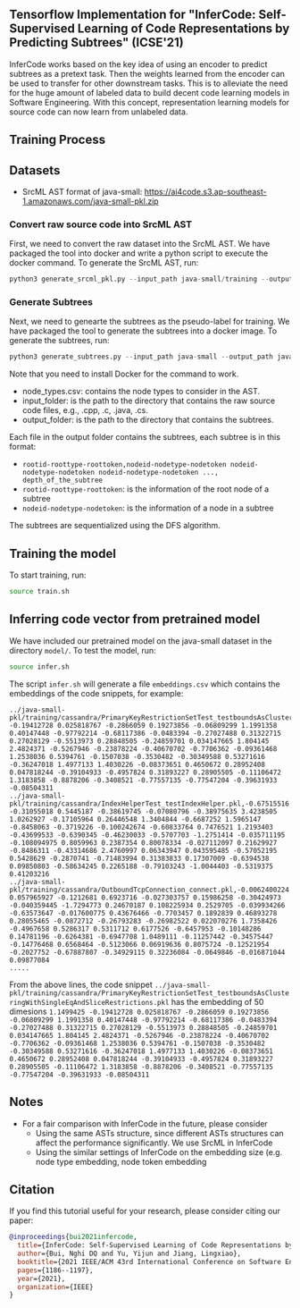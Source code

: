 ## Tensorflow Implementation for "InferCode: Self-Supervised Learning of Code Representations by Predicting Subtrees" (ICSE'21)

InferCode works based on the key idea of using an encoder to predict subtrees as a pretext task. Then the weights learned from the encoder can be used to transfer for other downstream tasks. This is to alleviate the need for the huge amount of labeled data to build decent code learning models in Software Engineering. With this concept, representation learning models for  source code can now learn from unlabeled data. 

## Training Process
## Datasets
- SrcML AST format of java-small: https://ai4code.s3.ap-southeast-1.amazonaws.com/java-small-pkl.zip

### Convert raw source code into SrcML AST
First, we need to convert the raw dataset into the SrcML AST. We have packaged the tool into docker and write a python script to execute the docker command. To generate the SrcML AST, run:

```python
python3 generate_srcml_pkl.py --input_path java-small/training --output_path java-small-pkl/training
```

### Generate Subtrees
Next, we need to genearte the subtrees as the pseudo-label for training. We have packaged the tool to generate the subtrees into a docker image. To generate the subtrees, run:

```python
python3 generate_subtrees.py --input_path java-small --output_path java-small-subtrees --node_types_path node_types.csv"
```

Note that you need to install Docker for the command to work.
- node_types.csv: contains the node types to consider in the AST. 
- input_folder: is the path to the directory that contains the raw source code files, e.g., .cpp, .c, .java, .cs.
- output_folder: is the path to the directory that contains the subtrees.

Each file in the output folder contains the subtrees, each subtree is in this format:
- ```rootid-roottype-roottoken,nodeid-nodetype-nodetoken nodeid-nodetype-nodetoken nodeid-nodetype-nodetoken ..., depth_of_the_subtree```
- ```rootid-roottype-roottoken```: is the information of the root node of a subtree
- ```nodeid-nodetype-nodetoken```: is the information of a node in a subtree

The subtrees are sequentialized using the DFS algorithm.


## Training the model
To start training, run:
```bash
source train.sh
```

## Inferring code vector from pretrained model
We have included our pretrained model on the java-small dataset in the directory ``model/``. To test the model, run:

```bash
source infer.sh
```

The script ```infer.sh``` will generate a file ``embeddings.csv`` which contains the embeddings of the code snippets, for example:

```
../java-small-pkl/training/cassandra/PrimaryKeyRestrictionSetTest_testboundsAsClusteringWithSingleEqAndSliceRestrictions.pkl,1.1499425 -0.19412728 0.025818767 -0.2866059 0.19273856 -0.06809299 1.1991358 0.40147448 -0.97792214 -0.68117386 -0.0483394 -0.27027488 0.31322715 0.27028129 -0.5513973 0.28848505 -0.24859701 0.034147665 1.804145 2.4824371 -0.5267946 -0.23878224 -0.40670702 -0.7706362 -0.09361468 1.2538036 0.5394761 -0.1507038 -0.3530482 -0.30349588 0.53271616 -0.36247018 1.4977133 1.4030226 -0.08373651 0.4650672 0.28952408 0.047818244 -0.39104933 -0.4957824 0.31893227 0.28905505 -0.11106472 1.3183858 -0.8878206 -0.3408521 -0.77557135 -0.77547204 -0.39631933 -0.08504311
../java-small-pkl/training/cassandra/IndexHelperTest_testIndexHelper.pkl,-0.67515516 -0.31055018 0.5445187 -0.38619745 -0.07080796 -0.38975635 3.4238505 1.0262927 -0.17105964 0.26446548 1.3404844 -0.6687252 1.5965147 -0.8458063 -0.3719226 -0.100242674 -0.60833764 0.7476521 1.2193403 -0.43699533 -0.6390345 -0.46230033 -0.5707703 -1.2751414 -0.035711195 -0.108094975 0.8059963 0.2387354 0.80078334 -0.027112097 0.21629927 -0.8486311 -0.43314686 2.4760997 0.06343947 0.043595485 -0.57052195 0.5428629 -0.2870741 -0.71483994 0.31383833 0.17307009 -0.6394538 0.09850803 -0.58634245 0.2265188 -0.79103243 -1.0044403 -0.5319375 0.41203216
../java-small-pkl/training/cassandra/OutboundTcpConnection_connect.pkl,-0.0062400224 0.057965927 -0.1212681 0.6923716 -0.027303757 0.15986258 -0.30424973 -0.040359445 -1.7294773 0.24670187 0.108225934 0.2529705 -0.039934266 -0.63573647 -0.017600775 0.43676466 -0.7703457 0.1892839 0.46893278 0.28055465 -0.0872712 -0.26793283 -0.26982522 0.022070276 1.7358426 -0.4967658 0.5286317 0.5311712 0.6177526 -0.6457953 -0.10148286 0.14781196 -0.6264381 -0.6947708 1.0489111 -0.11257442 -0.34575447 -0.14776468 0.6568464 -0.5123066 0.06919636 0.8075724 -0.12521954 -0.2027752 -0.67887807 -0.34929115 0.32236084 -0.0649846 -0.016871044 0.09877084
.....
```
From the above lines, the code snippet ``../java-small-pkl/training/cassandra/PrimaryKeyRestrictionSetTest_testboundsAsClusteringWithSingleEqAndSliceRestrictions.pkl`` has the embedding of 50 dimesions ``1.1499425 -0.19412728 0.025818767 -0.2866059 0.19273856 -0.06809299 1.1991358 0.40147448 -0.97792214 -0.68117386 -0.0483394 -0.27027488 0.31322715 0.27028129 -0.5513973 0.28848505 -0.24859701 0.034147665 1.804145 2.4824371 -0.5267946 -0.23878224 -0.40670702 -0.7706362 -0.09361468 1.2538036 0.5394761 -0.1507038 -0.3530482 -0.30349588 0.53271616 -0.36247018 1.4977133 1.4030226 -0.08373651 0.4650672 0.28952408 0.047818244 -0.39104933 -0.4957824 0.31893227 0.28905505 -0.11106472 1.3183858 -0.8878206 -0.3408521 -0.77557135 -0.77547204 -0.39631933 -0.08504311``



## Notes
- For a fair comparison with InferCode in the future, please consider
  + Using the same ASTs structure, since different ASTs structures can affect the performance significantly. We use SrcML in InferCode
  + Using the similar settings of InferCode on the embedding size (e.g. node type embedding, node token embedding

## Citation
If you find this tutorial useful for your research, please consider citing our paper:

```bibtex
@inproceedings{bui2021infercode,
  title={InferCode: Self-Supervised Learning of Code Representations by Predicting Subtrees},
  author={Bui, Nghi DQ and Yu, Yijun and Jiang, Lingxiao},
  booktitle={2021 IEEE/ACM 43rd International Conference on Software Engineering (ICSE)},
  pages={1186--1197},
  year={2021},
  organization={IEEE}
}
```
